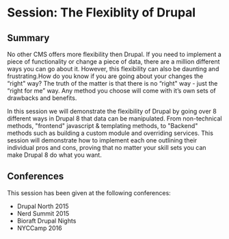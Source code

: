 # Session: The Flexiblity of Drupal

## Summary
No other CMS offers more flexibility then Drupal. If you need to implement a piece of functionality or change a piece of data, there are a million different ways you can go about it. However, this flexibility can also be daunting and frustrating.How do you know if you are going about your changes the “right" way? The truth of the matter is that there is no “right" way - just the “right for me” way. Any method you choose will come with it’s own sets of drawbacks and benefits.

In this session we will demonstrate the flexibility of Drupal by going over 8 different ways in Drupal 8 that data can be manipulated. From non-technical methods, "frontend" javascript & templating methods, to "Backend" methods such as building a custom module and overriding services. This session will demonstrate how to implement each one outlining their individual pros and cons, proving that no matter your skill sets you can make Drupal 8 do what you want.

## Conferences
This session has been given at the following conferences:
* Drupal North 2015
* Nerd Summit 2015
* Bioraft Drupal Nights
* NYCCamp 2016


